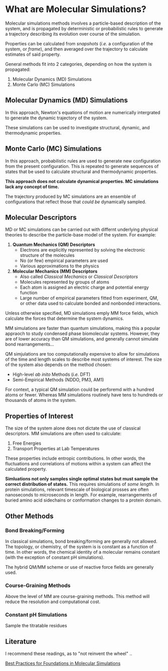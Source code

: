 # What are Molecular Simulations?

Molecular simulations methods involves a particle-based description of the system, and is propagated by deterministic or probabilistic rules to generate a trajectory describing its evolution over course of the simulation.

Properties can be calculated from *snapshots* (*i.e.* a configuration of the system, or *frame*), and then averaged over the trajectory to calculate estimates of said property.

General methods fit into 2 categories, depending on how the system is propagated:

1. Molecular Dynamics (MD) Simulations
2. Monte Carlo (MC) Simulations

## Molecular Dynamics (MD) Simulations

In this approach, Newton's equations of motion are numerically intergrated to generate the dynamic trajectory of the system.

These simulations can be used to investigate structural, dynamic, and thermodynamic properties.


## Monte Carlo (MC) Simulations

In this approach, probabilistic rules are used to generate new configuration from the present configuration. This is repeated to generate sequences of states that be used to calculate structural and thermodynamic properties.

**This approach does not calculate dynamical properties. MC simulations lack any concept of time.**

The trajectory produced by MC simulations are an ensemble of configurations that reflect those that *could be* dynamically sampled.

## Molecular Descriptors

MD or MC simulations can be carried out with differnt underlying physical theories to describe the particle-base model of the system. For example:

1. **Quantum Mechanics (QM) Descriptors**
    - Electrons are explicitly represented by solving the electronic structure of the molecules
    - No (or few) empirical parameters are used
    - Various approximations to the physics
2. **Molecular Mechanics (MM) Descriptors**
    - Also called *Classical Mechanics* or *Classical Descriptors*
    - Molecules represented by groups of atoms
    - Each atom is assigned an electric charge and potential energy function
    - Large number of empirical parameters fitted from experiment, QM, or other data used to calculate bonded and nonbonded interactions.
    
Unless otherwise specified, MD simulations emply MM force fields, which calculate the forces that determine the system dynamics.

MM simulations are faster than quantum simulations, making this a popular appraoch to study condensed phase biomolecular systems. However, they are of lower accuracy than QM simulations, and generally cannot simulate bond rearrangements...

QM simjulations are too computationally expensive to allow for simulations of the time and length scales to describe most systems of interest. The size of the system also depends on the method chosen:

- High-level *ab inito* Methods (*i.e.* DFT)
- Semi-Empirical Methods (NDDO, PM3, AM1)

For context, a typical QM simulation could be perforemd with a hundred atoms or fewer. Whereas MM simulations routinely have tens to hundreds or thousands of atoms in the system.

## Properties of Interest

The size of the system alone does not dictate the use of classical descriptors. MM simulations are often used to calculate:

1. Free Energies 
2. Transport Properties at Lab Temperatures

These properties include entropic contributions. In other words, the fluctuations and correlations of motions within a system can affect the calculated property.

**Simluations not only samples single optimal states but must sample the correct distribution of states.** This requires simulations of *some length.* In protein simulations, relevant timescale of biological prosses are often nanoseconds to microseconds in length. For example, rearrangements of buried amino acid sidechains or conformation changes to a protein domain.


## Other Methods

### Bond Breaking/Forming

In classical simulations, bond breaking/forming are generally not allowed. The topology, or chemistry, of the system is is constant as a function of time. In other words, the chemical identity of a molecular remains constant (with the exception of constant pH simulations). 

The hybrid QM/MM scheme or use of reactive force fields are generally used.

### Course-Graining Methods

Above the level of MM are course-graining methods. This method will reduce the resolution and computational cost.


### Constant pH Simulations

Sample the titratable residues

## Literature

I recommend these readings, as to "not reinvent the wheel" ..

[Best Practices for Foundations in Molecular Simulations](https://doi.org/10.33011/livecoms.1.1.5957)


```python

```
